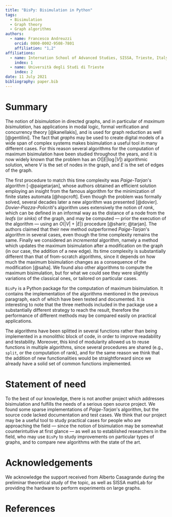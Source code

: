 ```yaml
---
title: "BisPy: Bisimulation in Python"
tags:
  - Bisimulation
  - Graph theory
  - Graph algorithms
authors:
  - name: Francesco Andreuzzi
    orcid: 0000-0002-9508-7801
    affiliation: "1,2"
affiliations:
  - name: Internation School of Advanced Studies, SISSA, Trieste, Italy
    index: 1
  - name: Università degli Studi di Trieste
    index: 2
date: 11 July 2021
bibliography: paper.bib
---
```


# Summary

The notion of _bisimulation_ in directed graphs, and in particular of _maximum
bisimulation_, has applications in modal logic, formal verification and
concurrency theory [@kanellakis], and is used for graph reduction as well
[@gentilini]. The fact that _graphs_ may be used to create digital models of a
wide span of complex systems makes bisimulation a useful tool in many different
cases. For this reason several algorithms for the computation of maximum
bisimulation have been studied throughout the years, and it is now widely known
that the problem has an $O(|E| \log |V|)$ algorithmic solution, where $V$ is
the set of nodes in the graph, and $E$ is the set of edges of the graph.

The first procedure to match this time complexity was _Paige-Tarjan_'s
algorithm [-@paigetarjan], whose authors obtained an efficient solution
employing an insight from the famous algorithm for the minimization of finite
states automata [@hopcroft]. Even though the problem was formally solved,
several decades later a new algorithm was presented [@dovier].
_Dovier-Piazza-Policriti_'s algorithm uses extensively the notion of _rank_,
which can be defined in an informal way as the distance of a node from the
_leafs_ (or _sinks_) of the graph, and may be computed — prior the execution of
the algorithm — using an $O(|V|+|E|)$ procedure [@sharir; @tarjan]. The authors
claimed that their new method outperformed _Paige-Tarjan_'s algorithm in
several cases, even though the time complexity remains the same. Finally we
considered an _incremental_ algorithm, namely a method which updates the
maximum bisimulation after a modification on the graph (in our case, the
addition of a new edge). Its time complexity is substantially different than
that of from-scratch algorithms, since it depends on how much the maximum
bisimulation changes as a consequence of the modification [@saha]. We found
also other algorithms to compute the maximum bisimulation, but for what we
could see they were slightly variations of the classical ones, or tailored on
particular cases.

$\texttt{BisPy}$ is a Python package for the computation of maximum
bisimulation. It contains the implementation of the algorithms mentioned in the
previous paragraph, each of which have been tested and documented. It is
interesting to note that the three methods included in the package use a
substantially different strategy to reach the result, therefore the performance
of different methods may be compared easily on practical applications.

The algorithms have been splitted in several functions rather than being
implemented in a monolithic block of code, in order to improve readability and
testability. Moreover, this kind of modularity allowed us to reuse functions in
multiple algorithms, since several procedures are shared (e.g.,
$\texttt{split}$, or the computation of rank), and for the same reason we think
that the addition of new functionalities would be straightforward since we
already have a solid set of common functions implemented.

# Statement of need

To the best of our knowledge, there is not another project which addresses
bisimulation and fulfills the needs of a serious open source project. We found
some sparse implementations of _Paige-Tarjan_'s algorithm, but the source code
lacked documentation and test cases. We think that our project may be a useful
tool to study practical cases for people who are approaching the field — since
the notion of bisimulation may be somewhat counterintuitive at first glance —
as well as to established researchers in the field, who may use
$\texttt{BisPy}$ to study improvements on particular types of graphs, and to
compare new algorithms with the state of the art.

# Acknowledgements

We acknowledge the support received from Alberto Casagrande during the
preliminar theoretical study of the topic, as well as SISSA mathLab for
providing the hardware to perform experiments on large graphs.

# References
